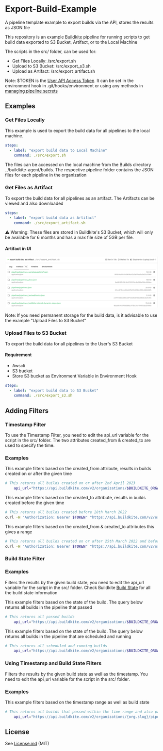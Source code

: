 # Export-Build-Example
A pipeline template example to export builds via the API, stores the results as JSON file

This repository is an example [Buildkite](https://buildkite.com/) pipeline for running scripts to get build data exported  to S3 Bucket, Artifact, or to the Local Machine 

The scripts in the src/ folder, can be used for:
* Get Files Locally: /src/export.sh
* Upload to S3 Bucket: /src/export_s3.sh
* Upload as Artifact: /src/export_artifact.sh

Note: $TOKEN is the [User API Access Token](https://buildkite.com/user/api-access-tokens). It can be set in the environment hook in .git/hooks/environment or using any methods in [managing pipeline secrets](https://buildkite.com/docs/pipelines/secrets#main)

## Examples
### Get Files Locally
This example is used to export the build data for all pipelines to the local machine. 

```yml
steps:
  - label: "export build data to Local Machine"
    command: ./src/export.sh
```
The files can be accessed on the local machine from the Builds directory ../buildkite-agent/builds. The respective pipeline folder contains the JSON files for each pipeline in the organization

### Get Files as Artifact
To export the build data for all pipelines as an artifact. The Artifacts can be viewed and also downloaded
```yml
steps:
  - label: "export build data as Artifact"
    command: ./src/export_artifact.sh
```
:warning: Warning: These files are stored in Buildkite's S3 Bucket, which will only be available for 6 months and has a max file size of 5GB per file. <br/>

#### Artifact in UI
![Screenshot of result in Buildkite User Interface](images/artifact.png)

Note: If you need permanent storage for the build data, is it advisable to use the example "Upload Files to S3 Bucket" <br/>

### Upload Files to S3 Bucket
To  export the build data for all pipelines to the User's S3 Bucket

#### Requirement
* Awscli 
* S3 bucket
* Store S3 bucket as Environment Variable in Environment Hook

```yml
steps:
  - label: "export build data to S3 Bucket"
    command: ./src/export_s3.sh
```

## Adding Filters
### Timestamp Filter
To use the Timestamp Filter, you need to edit the api_url variable for the script in the src/ folder. The two attributes created_from & created_to are used to specify the time. 
### Examples
This example filters based on the created_from attribute, results in builds created on or after the given time 

```bash
# This returns all builds created on or after 2nd April 2023
    api_url="https://api.buildkite.com/v2/organizations/$BUILDKITE_ORGANIZATION_SLUG/pipelines/$slug/builds?created_from=2023-04-02"
```

This example filters based on the created_to attribute, results in  builds created before the given time
```bash
# This returns all builds created before 28th March 2022
curl -H "Authorization: Bearer $TOKEN" "https://api.buildkite.com/v2/organizations/$BUILDKITE_ORGANIZATION_SLUG/pipelines/$slug/builds?created_to=2022-03-28"
```

This example filters based on the created_from & created_to attributes this gives a range
```bash
# This returns all builds created on or after 25th March 2022 and before 28th March 2022
curl -H "Authorization: Bearer $TOKEN" "https://api.buildkite.com/v2/organizations/{org.slug}/pipelines/{pipeline.slug}/builds?created_from=2022-03-25&created_to=2022-03-28" 
```

### Build State Filter
### Examples
Filters the results by the given build state, you need to edit the api_url variable for the script in the src/ folder. Check Buildkite [Build State](https://buildkite.com/docs/pipelines/defining-steps#build-states) for all the build state information

This example filters based on the state of the build. The query below returns all builds in the pipeline that passed
```bash
# This returns all passed builds
    api_url="https://api.buildkite.com/v2/organizations/$BUILDKITE_ORGANIZATION_SLUG/pipelines/$slug/builds?state=passed"
```

This example filters based on the state of the build. The query below returns all builds in the pipeline that are scheduled and running
```bash
# This returns all scheduled and running builds
    api_url="https://api.buildkite.com/v2/organizations/$BUILDKITE_ORGANIZATION_SLUG/pipelines/$slug/builds?state[]=scheduled&state[]=running"
```

### Using Timestamp and Build State Filters
Filters the results by the given build state as well as the timestamp.  You need to edit the api_url variable for the script in the src/ folder.
### Examples
This example filters based on the timestamp range as well as build state
```bash
# This returns all builds that passed within the time range and also passed
    api_url="https://api.buildkite.com/v2/organizations/{org.slug}/pipelines/{pipeline.slug}/builds?state=passed&created_from=2022-03-25&created_to=2022-03-28"
```

## License

See [License.md](License.md) (MIT)

